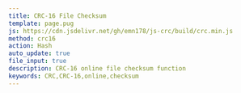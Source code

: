 ```yaml
---
title: CRC-16 File Checksum
template: page.pug
js: https://cdn.jsdelivr.net/gh/emn178/js-crc/build/crc.min.js
method: crc16
action: Hash
auto_update: true
file_input: true
description: CRC-16 online file checksum function
keywords: CRC,CRC-16,online,checksum
---
```

